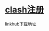 # [clash注册](https://github.com/zfy68/gitblog/issues/9)

[linkhub下载地址](https://linkhub.today/auth/register?code=H9fs) 